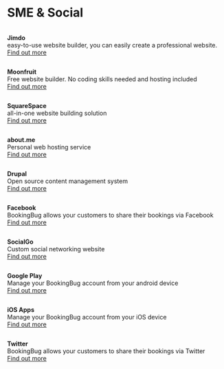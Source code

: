 # SME & Social

<div class="card">
  <div>
    <img src="https://www.bookingbug.co.uk/pictures/821/show/Jimdo-Logo-3-sq+new.png?sh=4b2392a1434aff65" alt="">
    <p><b>Jimdo</b><br>
    easy-to-use website builder, you can easily create a professional website.<br>
    <a href="http://www.jimdo.com/" target="_blank">Find out more<i class="fa fa-angle-right"></i></a></p>
  </div>
</div>
<div class="card">
  <div>
    <img src="https://www.bookingbug.co.uk/pictures/825/show/moonfruit-logosq+new.png?sh=b219257c4d3b1920" alt="">
    <p><b>Moonfruit</b><br>
    Free website builder. No coding skills needed and hosting included<br>
    <a href="http://www.moonfruit.com/" target="_blank">Find out more<i class="fa fa-angle-right"></i></a></p>
  </div>
</div>
<div class="card">
  <div>
    <img src="https://www.bookingbug.co.uk/pictures/840/show/squarespace-logo-horizontal-sq+new.png?sh=2495b293a0fc34d7" alt="">
    <p><b>SquareSpace</b><br>
     all-in-one website building solution<br>
    <a href="http://www.squarespace.com/" target="_blank">Find out more<i class="fa fa-angle-right"></i></a></p>
  </div>
</div>
<div class="card">
  <div>
    <img src="https://www.bookingbug.co.uk/pictures/805/show/aboutme+logo+sq+new.png?sh=91c831e0b52c3bac" alt="">
    <p><b>about.me</b><br>
    Personal web hosting service<br>
    <a href="https://about.me/home" target="_blank">Find out more<i class="fa fa-angle-right"></i></a></p>
  </div>
</div>
<div class="card">
  <div>
    <img src="https://www.bookingbug.co.uk/pictures/810/show/drupal+logo+new.png?sh=eb58d97da9b9f1a7" alt="">
    <p><b>Drupal</b><br>
    Open source content management system<br>
    <a href="https://www.drupal.org/" target="_blank">Find out more<i class="fa fa-angle-right"></i></a></p>
  </div>
</div>
<div class="card">
  <div>
    <img src="https://www.bookingbug.co.uk/pictures/812/show/facebook+logo+sq+new.png?sh=4ec64328f83c6420" alt="">
    <p><b>Facebook</b><br>
    BookingBug allows your customers to share their bookings via Facebook<br>
    <a href="http://www.facebook.com/" target="_blank">Find out more<i class="fa fa-angle-right"></i></a></p>
  </div>
</div>
<div class="card">
  <div>
    <img src="https://www.bookingbug.co.uk/pictures/837/show/socialgo+logo+sq+new.png?sh=3ce85d16e255088c" alt="">
    <p><b>SocialGo</b><br>
    Custom social networking website<br>
    <a href="https://www.socialgo.com/" target="_blank">Find out more<i class="fa fa-angle-right"></i></a></p>
  </div>
</div>
<div class="card">
  <div>
    <img src="https://www.bookingbug.co.uk/pictures/815/show/google+play+sq+new.png?sh=102b40942c01f942" alt="">
    <p><b>Google Play</b><br>
    Manage your BookingBug account from your android device<br>
    <a href="https://play.google.com/store/apps/details?id=com.bbug.app&hl=en_GB" target="_blank">Find out more<i class="fa fa-angle-right"></i></a></p>
  </div>
</div>
<div class="card">
  <div>
    <img src="https://www.bookingbug.co.uk/pictures/818/show/ios+apps+new.png?sh=7f5d9df762903000" alt="">
    <p><b>iOS Apps</b><br>
    Manage your BookingBug account from your iOS device<br>
    <a href="https://itunes.apple.com/gb/app/bookingbug/id463755157?mt=8" target="_blank">Find out more<i class="fa fa-angle-right"></i></a></p>
  </div>
</div>
<div class="card">
  <div>
    <img src="https://www.bookingbug.co.uk/pictures/843/show/Twitter+logo+sq+new.png?sh=9e888748595432e6" alt="">
    <p><b>Twitter</b><br>
    BookingBug allows your customers to share their bookings via Twitter<br>
    <a href="http://www.twitter.com/" target="_blank">Find out more<i class="fa fa-angle-right"></i></a></p>
  </div>
</div>
